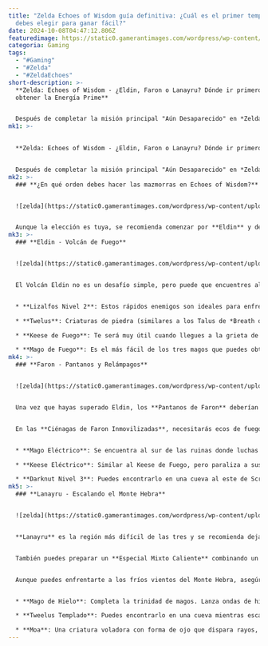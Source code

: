 ```yaml
---
title: "Zelda Echoes of Wisdom guía definitiva: ¿Cuál es el primer templo que
  debes elegir para ganar fácil?"
date: 2024-10-08T04:47:12.806Z
featuredimage: https://static0.gamerantimages.com/wordpress/wp-content/uploads/wm/2024/10/zelda-echoes-of-wisdom-eldin-lanayru-or-faron-first-feature-image.jpg?q=70&fit=crop&w=1140&h=&dpr=1
categoria: Gaming
tags:
  - "#Gaming"
  - "#Zelda"
  - "#ZeldaEchoes"
short-description: >-
  **Zelda: Echoes of Wisdom - ¿Eldin, Faron o Lanayru? Dónde ir primero y cómo
  obtener la Energía Prime**


  Después de completar la misión principal "Aún Desaparecido" en *Zelda: Echoes of Wisdom*, continuarás tu aventura en el vasto mundo de Hyrule. Al igual que en las áreas del Desierto Gerudo y las Aguas de Jabul, tendrás la
mk1: >-
  

  **Zelda: Echoes of Wisdom - ¿Eldin, Faron o Lanayru? Dónde ir primero y cómo obtener la Energía Prime**


  Después de completar la misión principal "Aún Desaparecido" en *Zelda: Echoes of Wisdom*, continuarás tu aventura en el vasto mundo de Hyrule. Al igual que en las áreas del Desierto Gerudo y las Aguas de Jabul, tendrás la libertad de elegir a dónde ir a continuación. Tu misión es buscar la **Energía Prime**, y para ello tendrás que visitar tres importantes regiones: **Volcán Eldin**, **Monte Hebra** (Lanayru) y **Pantanos de Faron**. Aunque puedes elegir libremente tu siguiente destino, quizás quieras empezar por la mazmorra más sencilla para obtener tu primera **Sanción** de las Diosas.
mk2: >-
  ### **¿En qué orden debes hacer las mazmorras en Echoes of Wisdom?**


  ![zelda](https://static0.gamerantimages.com/wordpress/wp-content/uploads/wm/2024/10/eow-eldin-temple-done.jpg?q=49&fit=crop&w=825&dpr=2 "zelda")


  Aunque la elección es tuya, se recomienda comenzar por **Eldin** y dejar **Lanayru** para el final. La razón principal es que, al completar la mazmorra de Eldin, desbloquearás las Bombas para el modo Espadachín, lo que te hará menos dependiente del eco de los Bombarderos Pez. Además, las mazmorras en Eldin tienden a tener rompecabezas menos complicados que las de Lanayru y Faron, lo que las convierte en una buena opción para empezar.
mk3: >-
  ### **Eldin - Volcán de Fuego**


  ![zelda](https://static0.gamerantimages.com/wordpress/wp-content/uploads/2024/09/zelda-echoes-of-wisdom-flames-of-fortune-guide-2.jpg?q=49&fit=crop&w=825&dpr=2 "zelda")


  El Volcán Eldin no es un desafío simple, pero puede que encuentres al jefe de esta grieta más fácil que los de Faron o Lanayru. Antes de ingresar a la grieta de Eldin, te toparás con una serie de enemigos que te resultarán muy útiles en las últimas mazmorras del juego. Algunos ecos interesantes que puedes encontrar en Eldin son:


  * **Lizalfos Nivel 2**: Estos rápidos enemigos son ideales para enfrentarte a otros enemigos ágiles en el futuro.

  * **Twelus**: Criaturas de piedra (similares a los Talus de *Breath of the Wild* o *Tears of the Kingdom*) que ofrecen un eco con gran resistencia y defensa, útil en combates prolongados.

  * **Keese de Fuego**: Te será muy útil cuando llegues a la grieta de Lanayru, ya que los enemigos vulnerables al fuego son comunes en esa región.

  * **Mago de Fuego**: Es el más fácil de los tres magos que puedes obtener en el juego. Aunque puede quemar a Zelda, los efectos de quemadura son más fáciles de sacudir que los de choque o congelación. Este eco es particularmente valioso en la segunda mitad del juego.
mk4: >-
  ### **Faron - Pantanos y Relámpagos**


  ![zelda](https://static0.gamerantimages.com/wordpress/wp-content/uploads/2024/10/faron-wetlands-map-echoes-of-wisdom.jpg?q=49&fit=crop&w=825&dpr=2 "zelda")


  Una vez que hayas superado Eldin, los **Pantanos de Faron** deberían ser tu siguiente parada. Esta región está llena de monstruos que usan electricidad para paralizar a sus enemigos. A diferencia de Ciudad Goron, aquí encontrarás más actividades, como la necesidad de obtener una **tarjeta de membresía** para acceder a ciertas áreas y poder avanzar hacia la grieta de Faron.


  En las **Ciénagas de Faron Inmovilizadas**, necesitarás ecos de fuego para quemar telarañas y encender antorchas a lo largo de la mazmorra. Si ya completaste Eldin, deberías tener suficiente cantidad de ecos de fuego. Si no es así, tendrás que confiar en el **Ignizol**, un eco de fuego que probablemente obtuviste al principio del juego. Algunos ecos útiles que puedes encontrar en los Pantanos de Faron son:


  * **Mago Eléctrico**: Se encuentra al sur de las ruinas donde luchas contra **Smog** por segunda vez. Es ideal para aturdir a enemigos vulnerables a la electricidad.

  * **Keese Eléctrico**: Similar al Keese de Fuego, pero paraliza a sus objetivos en lugar de quemarlos.

  * **Darknut Nivel 3**: Puedes encontrarlo en una cueva al este de Scrubton. Este eco es uno de los más poderosos del juego, aunque cuesta 5 triángulos invocarlo, lo que lo convierte en una opción estratégica poderosa para las batallas más difíciles.
mk5: >-
  ### **Lanayru - Escalando el Monte Hebra**


  ![zelda](https://static0.gamerantimages.com/wordpress/wp-content/uploads/2024/10/zelda-echoes-of-wisdom-hebra-mountain.jpg?q=49&fit=crop&w=825&dpr=2 "zelda")


  **Lanayru** es la región más difícil de las tres y se recomienda dejarla para el final. Esto se debe a su clima frío, especialmente en el **Monte Hebra**, donde la primera mitad de la región tiene temperaturas heladas que poco a poco desgastarán la salud de Zelda si no cuenta con protección contra el frío. Para mitigar este problema, deberás beber un **batido caliente**, que puedes hacer con dos **Pimientos Picantes**.


  También puedes preparar un **Especial Mixto Caliente** combinando un **Pimiento Picante** con **Uvas Refrescantes** o **Leche Fresca**.


  Aunque puedes enfrentarte a los fríos vientos del Monte Hebra, asegúrate de tener suficientes corazones y salud completa. La mazmorra del **Monte Hebra Inmovilizado** requiere mucho saltar y trepar para alcanzar la entrada. Una vez dentro, te enfrentarás a rompecabezas más complejos que en las otras dos regiones, por lo que es útil tener un eco como el **Mago de Fuego** para enfrentarte al jefe del Monte Hebra. Algunos ecos útiles en la región de Lanayru incluyen:


  * **Mago de Hielo**: Completa la trinidad de magos. Lanza ondas de hielo que pueden congelar a los enemigos, lo que es especialmente útil contra el miniboss del Monte Hebra.

  * **Tweelus Templado**: Puedes encontrarlo en una cueva mientras escalas las montañas, y puede ser útil en la grieta de Hebra.

  * **Moa**: Una criatura voladora con forma de ojo que dispara rayos, similar a los Beamos. Al ser capaz de atacar desde lejos y volar, puede ser más útil que otros ecos voladores como los Cuervos o los Keese, ya que no necesitan tocar físicamente a su objetivo para causar daño.
---
```

